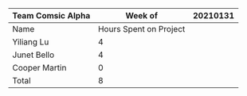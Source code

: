 |Team Comsic Alpha | Week of   |20210131   |
| ------------ | ------------ | ------------ |
|  Name | Hours Spent on Project  |   |
| Yiliang Lu  |  4 |   |
| Junet Bello  | 4 |   |
| Cooper Martin  | 0 |   |
| Total  | 8  |   |